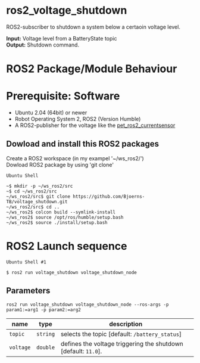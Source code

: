 # ros2_voltage_shutdown
ROS2-subscriber to shutdown a system below a certaoin voltage level.

**Input:** Voltage level from a BatteryState topic \
**Output:** Shutdown command.

# ROS2 Package/Module Behaviour

# Prerequisite: Software
* Ubuntu 2.04 (64bit) or newer
* Robot Operating System 2, ROS2 (Version Humble)
* A ROS2-publisher for the voltage like the [pet_ros2_currentsensor](https://github.com/Pet-Series/pet_ros2_currentsensor_ina219_pkg)

## Dowload and install this ROS2 packages
Create a ROS2 workspace (in my exampel '~/ws_ros2/') \
Dowload ROS2 package by using 'git clone'

`Ubuntu Shell`
```
~$ mkdir -p ~/ws_ros2/src
~$ cd ~/ws_ros2/src
~/ws_ros2/src$ git clone https://github.com/Bjoerns-TB/voltage_shutdown.git
~/ws_ros2/src$ cd ..
~/ws_ros2$ colcon build --symlink-install
~/ws_ros2$ source /opt/ros/humble/setup.bash
~/ws_ros2$ source ./install/setup.bash
```

# ROS2 Launch sequence
`Ubuntu Shell #1`
```
$ ros2 run voltage_shutdown voltage_shutdown_node
```

## Parameters

```
ros2 run voltage_shutdown voltage_shutdown_node --ros-args -p param1:=arg1 -p param2:=arg2
```


| name              | type                  | description |
| ----------------- | --------------------- |  ---------- |
| `topic`          | `string` | selects the topic [default: `/battery_status`]
| `voltage`            | `double`              | defines the voltage triggering the shutdown [default: `11.0`].

